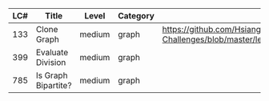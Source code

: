 
| LC# | Title | Level | Category | link |
| --- | --- | --- | --- | --- |
| 133 | Clone Graph | medium | graph | https://github.com/HsiangHung/Code-Challenges/blob/master/leetcode_solution/graph/%23133.Clone_Graph.py |
| 399 | Evaluate Division | medium | graph | |
| 785 | Is Graph Bipartite? | medium | graph | |